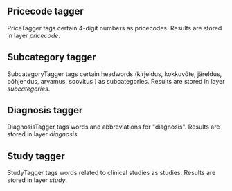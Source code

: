 ## Pricecode tagger

PriceTagger tags certain 4-digit numbers as pricecodes. Results are stored in layer _pricecode_.

## Subcategory tagger

SubcategoryTagger tags certain headwords (kirjeldus, kokkuvõte, järeldus, põhjendus, arvamus, soovitus ) as subcategories. Results are stored in layer _subcategories_.

## Diagnosis tagger

DiagnosisTagger tags words and abbreviations for "diagnosis". Results are stored in layer _diagnosis_

## Study tagger

StudyTagger tags words related to clinical studies as studies. Results are stored in layer _study_.